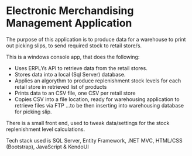 # Electronic Merchandising Management Application

The purpose of this application is to produce data for a warehouse to print out picking slips, to send required stock to retail store/s.

This is a windows console app, that does the following:
 - Uses ERPLYs API to retrieve data from the retail stores. 
 - Stores data into a local (Sql Server) database. 
 - Applies an algorythm to produce replenishment stock levels for each retail store in retrieved list of products
 - Prints data to an CSV file, one CSV per retail store
 - Copies CSV into a file location, ready for warehousing application to retrieve files via FTP ...to be then inserting into warehousing database for picking slip.
 
 There is a small front end, used to tweak data/settings for the stock replenishment level calculations.
 
 Tech stack used is SQL Server, Entity Framework, .NET MVC, HTML/CSS (Bootstrap), JavaScript & KendoUI
